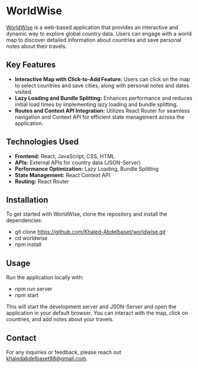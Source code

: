 # WorldWise

[WorldWise](https://github.com/Khaled-Abdelbaset/worldwise) is a web-based application that provides an interactive and dynamic way to explore global country data. Users can engage with a world map to discover detailed information about countries and save personal notes about their travels.

## Key Features

- **Interactive Map with Click-to-Add Feature:** Users can click on the map to select countries and save cities, along with personal notes and dates visited.
- **Lazy Loading and Bundle Splitting:** Enhances performance and reduces initial load times by implementing lazy loading and bundle splitting.
- **Routes and Context API Integration:** Utilizes React Router for seamless navigation and Context API for efficient state management across the application.

## Technologies Used

- **Frontend:** React, JavaScript, CSS, HTML
- **APIs:** External APIs for country data (JSON-Server)
- **Performance Optimization:** Lazy Loading, Bundle Splitting
- **State Management:** React Context API
- **Routing:** React Router

## Installation

To get started with WorldWise, clone the repository and install the dependencies:

- git clone https://github.com/Khaled-Abdelbaset/worldwise.git
- cd worldwise
- npm install

## Usage
Run the application locally with:

- npm run server
- npm start


This will start the development server and JSON-Server and open the application in your default browser. You can interact with the map, click on countries, and add notes about your travels.

## Contact
For any inquiries or feedback, please reach out khaledabdelbaset98@gmail.com.






